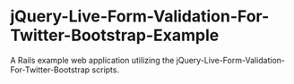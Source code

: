 jQuery-Live-Form-Validation-For-Twitter-Bootstrap-Example
=========================================================

A Rails example web application utilizing the jQuery-Live-Form-Validation-For-Twitter-Bootstrap scripts.